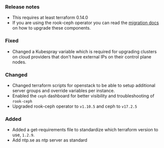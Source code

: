 ### Release notes

- This requires at least terraform 0.14.0
- If you are using the rook-ceph operator you can read the [migration docs](rook/migration/rook-1.5.x-rook-1.10.5/upgrade.md) on how to upgrade these components.

### Fixed

- Changed a Kubespray variable which is required for upgrading clusters on cloud providers that don't have external IPs on their control plane nodes.

### Changed

- Changed terraform scripts for openstack to be able to setup additional server groups and override variables per instance.
- Enabled the `ceph` dashboard for better visibility and troubleshooting of `rook-ceph`
- Upgraded rook-ceph operator to `v1.10.5` and ceph to `v17.2.5`

### Added

- Added a get-requirements file to standardize which terraform version to use, `1.2.9`.
- Add ntp.se as ntp server as standard
